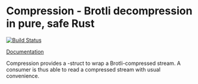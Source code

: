 # Compression - Brotli decompression in pure, safe Rust

[![Build Status](https://api.travis-ci.org/ende76/compression.png?branch=master)](https://travis-ci.org/ende76/compression)

[Documentation](http://ende76.github.io/compression/compression/)

Compression provides a <Read>-struct to wrap a Brotli-compressed stream. A consumer is thus able to read a compressed stream with usual convenience.